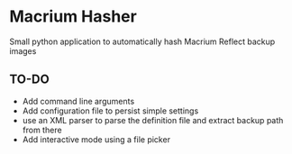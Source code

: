 # Macrium Hasher
Small python application to automatically hash Macrium Reflect backup images


## TO-DO
- Add command line arguments
- Add configuration file to persist simple settings
- use an XML parser to parse the definition file and extract backup path from there
- Add interactive mode using a file picker
